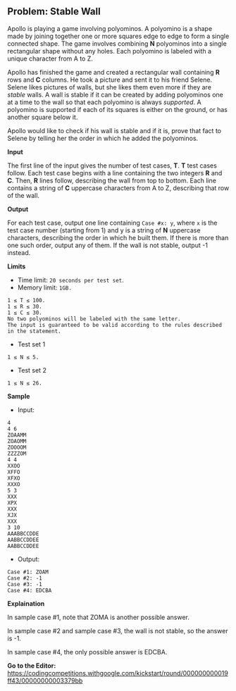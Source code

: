 ## Problem: Stable Wall

Apollo is playing a game involving polyominos. A polyomino is a shape made by joining together one or more squares edge to edge to form a single connected shape. The game involves combining **N** polyominos into a single rectangular shape without any holes. Each polyomino is labeled with a unique character from A to Z.

Apollo has finished the game and created a rectangular wall containing **R** rows and **C** columns. He took a picture and sent it to his friend Selene. Selene likes pictures of walls, but she likes them even more if they are *stable* walls. A wall is stable if it can be created by adding polyominos one at a time to the wall so that each polyomino is always *supported*. A polyomino is supported if each of its squares is either on the ground, or has another square below it.

Apollo would like to check if his wall is stable and if it is, prove that fact to Selene by telling her the order in which he added the polyominos.

**Input**

The first line of the input gives the number of test cases, **T**. **T** test cases follow. Each test case begins with a line containing the two integers **R** and **C**. Then, **R** lines follow, describing the wall from top to bottom. Each line contains a string of **C** uppercase characters from A to Z, describing that row of the wall.

**Output**

For each test case, output one line containing `Case #x: y`, where `x` is the test case number (starting from 1) and y is a string of **N** uppercase characters, describing the order in which he built them. If there is more than one such order, output any of them. If the wall is not stable, output -1 instead.

**Limits**

- Time limit: `20 seconds per test set`.
- Memory limit: `1GB.`
```
1 ≤ T ≤ 100.
1 ≤ R ≤ 30.
1 ≤ C ≤ 30.
No two polyominos will be labeled with the same letter.
The input is guaranteed to be valid according to the rules described in the statement.
```

- Test set 1

`1 ≤ N ≤ 5.`

- Test set 2

`1 ≤ N ≤ 26.`

**Sample**

- Input:

```
4
4 6
ZOAAMM
ZOAOMM
ZOOOOM
ZZZZOM
4 4
XXOO
XFFO
XFXO
XXXO
5 3
XXX
XPX
XXX
XJX
XXX
3 10
AAABBCCDDE
AABBCCDDEE
AABBCCDDEE
```

- Output:

```
Case #1: ZOAM
Case #2: -1
Case #3: -1
Case #4: EDCBA
```

**Explaination**

In sample case #1, note that ZOMA is another possible answer.

In sample case #2 and sample case #3, the wall is not stable, so the answer is -1.

In sample case #4, the only possible answer is EDCBA.

**Go to the Editor:** <https://codingcompetitions.withgoogle.com/kickstart/round/000000000019ff43/00000000003379bb>
